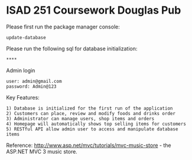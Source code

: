 ISAD 251 Coursework Douglas Pub
==================

Please first run the package manager console: 

    update-database
	
Please run the following sql for database initialization: 

    ****

Admin login

    user: admin@gmail.com
    password: Admin@123    

Key Features:

  	1) Database is initialized for the first run of the application
	2) Customers can place, review and modify foods and drinks order
	3) Administrator can manage users, shop items and orders
	4) Homepage will automatically shows top selling items for customers
	5) RESTful API allow admin user to access and manipulate database items



Reference:
http://www.asp.net/mvc/tutorials/mvc-music-store - the ASP.NET MVC 3 music store.
